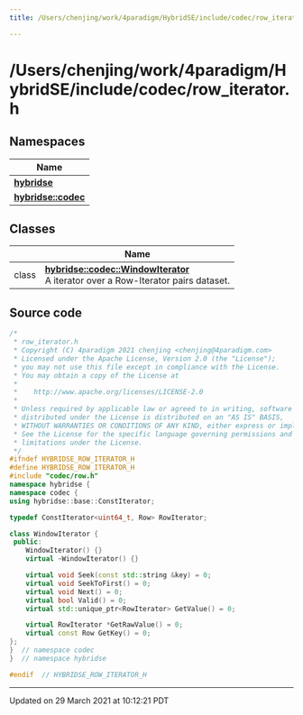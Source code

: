 ```yaml
---
title: /Users/chenjing/work/4paradigm/HybridSE/include/codec/row_iterator.h

---
```


# /Users/chenjing/work/4paradigm/HybridSE/include/codec/row_iterator.h

## Namespaces

| Name           |
| -------------- |
| **[hybridse](/hybridse/usage/api/markdown/Namespaces/namespacehybridse.md)**  |
| **[hybridse::codec](/hybridse/usage/api/markdown/Namespaces/namespacehybridse_1_1codec.md)**  |

## Classes

|                | Name           |
| -------------- | -------------- |
| class | **[hybridse::codec::WindowIterator](/hybridse/usage/api/markdown/Classes/classhybridse_1_1codec_1_1_window_iterator.md)** <br>A iterator over a Row-Iterator<Row> pairs dataset.  |




## Source code

```cpp
/*
 * row_iterator.h
 * Copyright (C) 4paradigm 2021 chenjing <chenjing@4paradigm.com>
 * Licensed under the Apache License, Version 2.0 (the "License");
 * you may not use this file except in compliance with the License.
 * You may obtain a copy of the License at
 *
 *    http://www.apache.org/licenses/LICENSE-2.0
 *
 * Unless required by applicable law or agreed to in writing, software
 * distributed under the License is distributed on an "AS IS" BASIS,
 * WITHOUT WARRANTIES OR CONDITIONS OF ANY KIND, either express or implied.
 * See the License for the specific language governing permissions and
 * limitations under the License.
 */
#ifndef HYBRIDSE_ROW_ITERATOR_H
#define HYBRIDSE_ROW_ITERATOR_H
#include "codec/row.h"
namespace hybridse {
namespace codec {
using hybridse::base::ConstIterator;

typedef ConstIterator<uint64_t, Row> RowIterator;

class WindowIterator {
 public:
    WindowIterator() {}
    virtual ~WindowIterator() {}

    virtual void Seek(const std::string &key) = 0;
    virtual void SeekToFirst() = 0;
    virtual void Next() = 0;
    virtual bool Valid() = 0;
    virtual std::unique_ptr<RowIterator> GetValue() = 0;

    virtual RowIterator *GetRawValue() = 0;
    virtual const Row GetKey() = 0;
};
}  // namespace codec
}  // namespace hybridse

#endif  // HYBRIDSE_ROW_ITERATOR_H
```


-------------------------------

Updated on 29 March 2021 at 10:12:21 PDT
